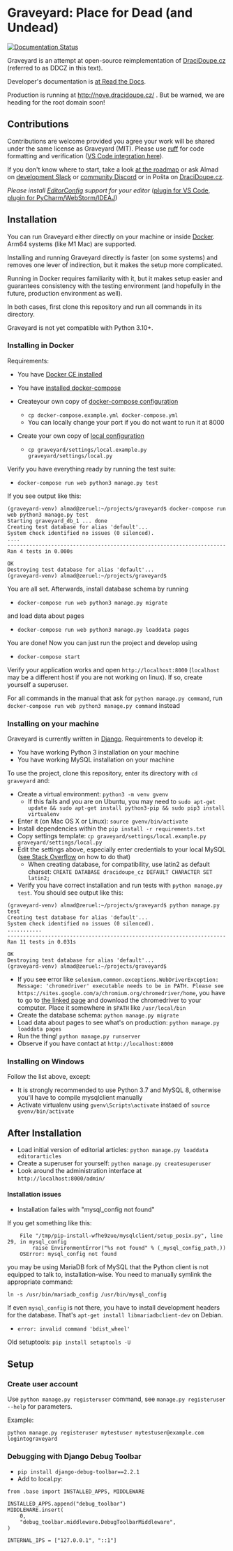 # Graveyard: Place for Dead (and Undead)

[![Documentation Status](https://readthedocs.org/projects/ddcz/badge/?version=latest)](https://ddcz.readthedocs.io/?badge=latest)

Graveyard is an attempt at open-source reimplementation of [DraciDoupe.cz](https://www.dracidoupe.cz/) (referred to as DDCZ in this text).

Developer's documentation is [at Read the Docs](https://ddcz.readthedocs.io/en/latest/).

Production is running at http://nove.dracidoupe.cz/ . But be warned, we are heading for the root domain soon!

## Contributions

Contributions are welcome provided you agree your work will be shared under the same license as Graveyard (MIT). Please use [ruff](https://docs.astral.sh/ruff/) for code formatting and verification ([VS Code integration here](https://github.com/astral-sh/ruff-vscode?tab=readme-ov-file#ruff-extension-for-visual-studio-code)).

If you don't know where to start, take a look [at the roadmap](https://github.com/dracidoupe/graveyard/milestones) or ask Almad on [development Slack](https://dracidoupe.slack.com/messages/C7F0YCTFU) or [community Discord](https://discord.gg/SnFux2x3Vw) or in Pošta on [DraciDoupe.cz](https://www.dracidoupe.cz/).

*Please install [EditorConfig](https://editorconfig.org/) support for your editor* ([plugin for VS Code](https://marketplace.visualstudio.com/items?itemName=EditorConfig.EditorConfig), [plugin for PyCharm/WebStorm/IDEAJ](https://plugins.jetbrains.com/plugin/7294-editorconfig))

## Installation

You can run Graveyard either directly on your machine or inside [Docker](https://www.docker.com/). Arm64 systems (like M1 Mac) are supported.

Installing and running Graveyard directly is faster (on some systems) and removes one lever of indirection, but it makes the setup more complicated.

Running in Docker requires familiarity with it, but it makes setup easier and guarantees consistency with the testing environment (and hopefully in the future, production environment as well).

In both cases, first clone this repository and run all commands in its directory.

Graveyard is not yet compatible with Python 3.10+.

### Installing in Docker

Requirements:

* You have [Docker CE installed](https://www.docker.com/community-edition)
* You have [installed docker-compose](https://docs.docker.com/compose/install/)

* Createyour own copy of [docker-compose configuration](docker-compose.example.yml)

  * `cp docker-compose.example.yml docker-compose.yml`
  * You can locally change your port if you do not want to run it at 8000

* Create your own copy of [local configuration](graveyard/settings/local.example.py)

  * `cp graveyard/settings/local.example.py graveyard/settings/local.py`

Verify you have everything ready by running the test suite:

* `docker-compose run web python3 manage.py test`

If you see output like this:

```
(graveyard-venv) almad@zeruel:~/projects/graveyard$ docker-compose run web python3 manage.py test
Starting graveyard_db_1 ... done
Creating test database for alias 'default'...
System check identified no issues (0 silenced).
....
----------------------------------------------------------------------
Ran 4 tests in 0.000s

OK
Destroying test database for alias 'default'...
(graveyard-venv) almad@zeruel:~/projects/graveyard$

```

You are all set. Afterwards, install database schema by running

*  `docker-compose run web python3 manage.py migrate`

and load data about pages

*  `docker-compose run web python3 manage.py loaddata pages`

You are done! Now you can just run the project and develop using

*  `docker-compose start`

Verify your application works and open `http://localhost:8000` (`localhost` may be a different host if you are not working on linux). If so, create yourself a superuser.

For all commands in the manual that ask for `python manage.py command`, run `docker-compose run web python3 manage.py command` instead

### Installing on your machine

Graveyard is currently written in [Django](https://www.djangoproject.com/). Requirements to develop it:

* You have working Python 3 installation on your machine
* You have working MySQL installation on your machine

To use the project, clone this repository, enter its directory with `cd graveyard` and:

* Create a virtual environment: `python3 -m venv gvenv`
   * If this fails and you are on Ubuntu, you may need to `sudo apt-get update && sudo apt-get install python3-pip && sudo pip3 install virtualenv`
* Enter it (on Mac OS X or Linux): `source gvenv/bin/activate`
* Install dependencies within the `pip install -r requirements.txt`
* Copy settings template: `cp graveyard/settings/local.example.py graveyard/settings/local.py`
* Edit the settings above, especially enter credentials to your local MySQL ([see Stack Overflow](https://stackoverflow.com/questions/1720244/create-new-user-in-mysql-and-give-it-full-access-to-one-database) on how to do that)
  * When creating database, for compatibility, use latin2 as default charset: `CREATE DATABASE dracidoupe_cz DEFAULT CHARACTER SET latin2;`
* Verify you have correct installation and run tests with `python manage.py test`. You should see output like this:

```
(graveyard-venv) almad@zeruel:~/projects/graveyard$ python manage.py test
Creating test database for alias 'default'...
System check identified no issues (0 silenced).
...........
----------------------------------------------------------------------
Ran 11 tests in 0.031s

OK
Destroying test database for alias 'default'...
(graveyard-venv) almad@zeruel:~/projects/graveyard$
```
  * If you see error like `selenium.common.exceptions.WebDriverException: Message: 'chromedriver' executable needs to be in PATH. Please see https://sites.google.com/a/chromium.org/chromedriver/home`, you have to go to [the linked page](https://sites.google.com/a/chromium.org/chromedriver/home) and download the chromedriver to your computer. Place it somewhere in `$PATH` like `/usr/local/bin`
* Create the database schema: `python manage.py migrate`
* Load data about pages to see what's on production: `python manage.py loaddata pages`
* Run the thing! `python manage.py runserver`
* Observe if you have contact at `http://localhost:8000`

### Installing on Windows

Follow the list above, except:

* It is strongly recommended to use Python 3.7 and MySQL 8, otherwise you'll have to compile mysqlclient manually
* Activate virtualenv using `gvenv\Scripts\activate` instaed of `source gvenv/bin/activate`


## After Installation

* Load initial version of editorial articles: `python manage.py loaddata editorarticles`
* Create a superuser for yourself: `python manage.py createsuperuser`
* Look around the administration interface at `http://localhost:8000/admin/`


#### Installation issues

*  Installation failes with "mysql_config not found"

If you get something like this:

```
    File "/tmp/pip-install-wfhe9zue/mysqlclient/setup_posix.py", line 29, in mysql_config
        raise EnvironmentError("%s not found" % (_mysql_config_path,))
    OSError: mysql_config not found
```

you may be using MariaDB fork of MySQL that the Python client is not equipped to talk to, installation-wise. You need to manually symlink the appropriate command:

`ln -s /usr/bin/mariadb_config /usr/bin/mysql_config`

If even `mysql_config` is not there, you have to install development headers for the database. That's `apt-get install libmariadbclient-dev` on Debian.

* `error: invalid command 'bdist_wheel'`

Old setuptools: `pip install setuptools -U`

## Setup

### Create user account

Use ``python manage.py registeruser`` command, see ``manage.py registeruser --help`` for parameters.

Example:

```
python manage.py registeruser mytestuser mytestuser@example.com logintograveyard
```

### Debugging with Django Debug Toolbar

* `pip install django-debug-toolbar==2.2.1`
* Add to local.py:

```
from .base import INSTALLED_APPS, MIDDLEWARE

INSTALLED_APPS.append("debug_toolbar")
MIDDLEWARE.insert(
    0,
    "debug_toolbar.middleware.DebugToolbarMiddleware",
)

INTERNAL_IPS = ["127.0.0.1", "::1"]
```
